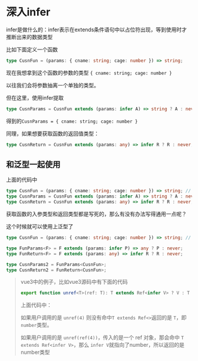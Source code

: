 # 深入infer

infer是做什么的：infer表示在extends条件语句中以占位符出现，等到使用时才推断出来的数据类型

比如下面定义一个函数

```ts
type CusnFun = (params: { cname: string; cage: number }) => string;
```

现在我想拿到这个函数的参数的类型 `{ cname: string; cage: number }`

以往我们会将参数抽离一个单独的类型。

但在这里，使用infer提取

```ts
type CusnParams = CusnFun extends (params: infer A) => string ? A : never;
```

得到的`CusnParams = { cname: string; cage: number }`

同理，如果想要获取函数的返回值类型：

```ts
type CusnReturn = CusnFun extends (params: any) => infer R ? R : never;
```

## 和泛型一起使用

上面的代码中

```ts
type CusnFun = (params: { cname: string; cage: number }) => string; // 定义了一个函数类型
type CusnParams = CusnFun extends (params: infer A) => string ? A : never;
type CusnReturn = CusnFun extends (params: any) => infer R ? R : never;
```

获取函数的入参类型和返回类型都是写死的，那么有没有办法写得通用一点呢？

这个时候就可以使用上泛型了

```ts
type CusnFun = (params: { cname: string; cage: number }) => string; // 定义了一个函数类型

type FunParams<F> = F extends (params: infer P) => any ? P : never;
type FunReturn<F> = F extends (params: any) => infer R ? R : never;

type CusnParams2 = FunParams<CusnFun>;
type CusnReturn2 = FunReturn<CusnFun>;
```

> vue3中的例子，比如vue3源码中有下面的代码
>
> ```ts
> export function unref<T>(ref: T): T extends Ref<infer V> ? V : T {}
> ```
>
> 上面代码中：
>
> 如果用户调用的是 `unref(4)` 则没有命中`T extends Ref<>`返回的是 `T`，即`number`类型。
>
> 如果用户调用的是 `unref(ref(4))`，传入的是一个 ref 对象，那会命中 `T extends Ref<infer V>`，那么 `infer V`就指向了number，所以返回的是number类型
